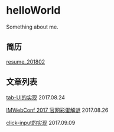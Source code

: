 # helloWorld
Something about me.

## 简历
[resume_201802](/resume/resume_201802.html)

## 文章列表

[tab-UI的实现](article/blogarticle_tab-ui.md) 2017.08.24

[IMWebConf 2017 官网彩蛋解谜](article/IMWebConf2017_eggs.md) 2017.08.26

[click-input的实现](article/blogarticle_click-input.md) 2017.09.09